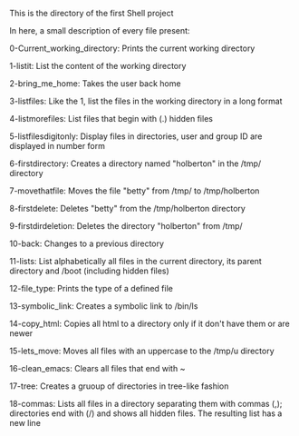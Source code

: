 This is the directory of the first Shell project

In here, a small description of every file present:

0-Current_working_directory: Prints the current working directory

1-listit: List the content of the working directory

2-bring_me_home: Takes the user back home

3-listfiles: Like the 1, list the files in the working directory in a long format

4-listmorefiles: List files that begin with (.) hidden files

5-listfilesdigitonly: Display files in directories, user and group ID are displayed in number form

6-firstdirectory: Creates a directory named "holberton" in the /tmp/ directory

7-movethatfile: Moves the file "betty" from /tmp/ to /tmp/holberton

8-firstdelete: Deletes "betty" from the /tmp/holberton directory

9-firstdirdeletion: Deletes the directory "holberton" from /tmp/

10-back: Changes to a previous directory

11-lists: List alphabetically all files in the current directory, its parent directory and /boot (including hidden files)

12-file_type: Prints the type of a defined file

13-symbolic_link: Creates a symbolic link to /bin/ls

14-copy_html: Copies all html to a directory only if it don't have them or are newer

15-lets_move: Moves all files with an uppercase to the /tmp/u directory

16-clean_emacs: Clears all files that end with ~

17-tree: Creates a gruoup of directories in tree-like fashion

18-commas: Lists all files in a directory separating them with commas (,); directories end with (/) and shows all hidden files. The resulting list has a new line